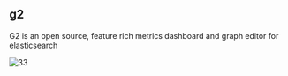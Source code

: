 ## g2
G2 is an open source, feature rich metrics dashboard and graph editor for elasticsearch

![33](https://cloud.githubusercontent.com/assets/4953205/16793694/71580550-4905-11e6-898d-fc9935a30780.gif)


